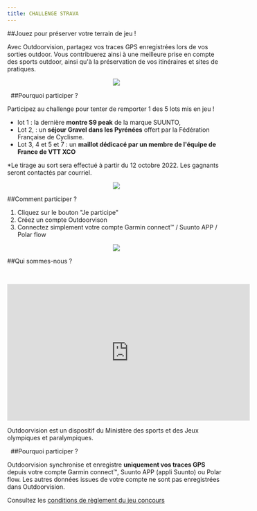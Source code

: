 ```yaml
---
title: CHALLENGE STRAVA
---
```


##Jouez pour préserver votre terrain de jeu !

Avec Outdoorvision, partagez vos traces GPS enregistrées lors de vos sorties outdoor. Vous contribuerez ainsi à une meilleure prise en compte des sports outdoor, ainsi qu'à la préservation de vos itinéraires et sites de pratiques. 

<participate></participate>

<p align="center">
  <img src="/medias/challenge-STRAVA-01.jpg">
</p>


&nbsp;
##Pourquoi participer ?

Participez au challenge pour tenter de remporter 1 des 5 lots mis en jeu !

- lot 1 : la dernière **montre S9 peak** de la marque SUUNTO,
- Lot 2, : un **séjour Gravel dans les Pyrénées** offert par la Fédération Française de Cyclisme.
- Lot 3, 4 et 5 et 7 : un **maillot dédicacé par un membre de l'équipe de France de VTT XCO**
 
*Le tirage au sort sera effectué à partir du 12 octobre 2022. Les gagnants seront contactés par courriel.

<p align="center">
  <img src="/medias/challenge-STRAVA-03.jpg">
</p>

##Comment participer ?

1. Cliquez sur le bouton "Je participe"
2. Créez un compte Outdoorvison
3. Connectez simplement votre compte Garmin connect™ / Suunto APP / Polar flow


<p align="center">
  <img src="/medias/challenge-STRAVA-02.jpg">
</p>

<participate></participate>

##Qui sommes-nous ?

&nbsp;
<p align="center">
<iframe width="560" height="315" src="https://www.youtube.com/embed/Sua7VDlhBs4" title="YouTube video player" frameborder="0" allow="accelerometer; autoplay; clipboard-write; encrypted-media; gyroscope; picture-in-picture" allowfullscreen></iframe>
</p>
Outdoorvision est un dispositif du Ministère des sports et des Jeux olympiques et paralympiques.

&nbsp;
##Pourquoi participer ?

Outdoorvision synchronise et enregistre **uniquement vos traces GPS** depuis votre compte Garmin connect™, Suunto APP (appli Suunto) ou Polar flow. Les autres données issues de votre compte ne sont pas enregistrées dans Outdoorvision.

Consultez les [conditions de règlement du jeu concours](/medias/Règlement_Jeu_Concours_Challenge_OutdoorvisionxFFCO.pdf)
<participate></participate>
